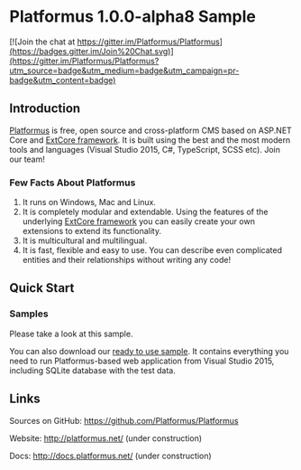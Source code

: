 # Platformus 1.0.0-alpha8 Sample

[![Join the chat at https://gitter.im/Platformus/Platformus](https://badges.gitter.im/Join%20Chat.svg)](https://gitter.im/Platformus/Platformus?utm_source=badge&utm_medium=badge&utm_campaign=pr-badge&utm_content=badge)

## Introduction

[Platformus](https://github.com/Platformus/Platformus) is free, open source and cross-platform CMS
based on ASP.NET Core and [ExtCore framework](https://github.com/ExtCore/ExtCore). It is built using
the best and the most modern tools and languages (Visual Studio 2015, C#, TypeScript, SCSS etc).
Join our team!

### Few Facts About Platformus

1. It runs on Windows, Mac and Linux.
2. It is completely modular and extendable. Using the features of the underlying
[ExtCore framework](https://github.com/ExtCore/ExtCore) you can easily create your own extensions
to extend its functionality.
3. It is multicultural and multilingual.
4. It is fast, flexible and easy to use. You can describe even complicated entities and their relationships
without writing any code!

## Quick Start

### Samples

Please take a look at this sample.

You can also download our [ready to use sample](http://platformus.net/files/Platformus-Sample-1.0.0-alpha8.zip).
It contains everything you need to run Platformus-based web application from Visual Studio 2015, including SQLite
database with the test data.

## Links

Sources on GitHub: https://github.com/Platformus/Platformus

Website: http://platformus.net/ (under construction)

Docs: http://docs.platformus.net/ (under construction)